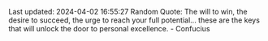 Last updated: 2024-04-02 16:55:27
Random Quote: The will to win, the desire to succeed, the urge to reach your full potential... these are the keys that will unlock the door to personal excellence. - Confucius